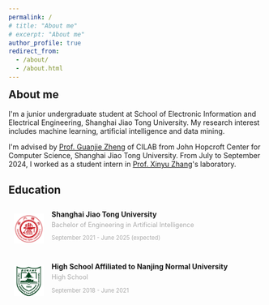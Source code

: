 ```yaml
---
permalink: /
# title: "About me"
# excerpt: "About me"
author_profile: true
redirect_from: 
  - /about/
  - /about.html
---
```


<h2 style="margin-top: 1px">About me</h2>

I'm a junior undergraduate student at School of Electronic Information and Electrical Engineering, Shanghai Jiao Tong University. My research interest includes machine learning, artificial intelligence and data mining. 

I'm advised by [Prof. Guanjie Zheng](https://jhc.sjtu.edu.cn/~gjzheng/) of CILAB from John Hopcroft Center for Computer Science, Shanghai Jiao Tong University. From July to September 2024, I worked as a student intern in [Prof. Xinyu Zhang](http://xyzhang.ucsd.edu/)'s laboratory.

<h2>Education</h2>

<div style="display: flex; align-items: center; padding: 10px; margin: 10px 0;">
    <img src="sjtu.png" alt="Education Icon" style="width: 60px; height: 60px; margin-right: 15px; object-fit: cover;">
    <div>
        <h3 style="margin: 0; font-size: 1em;">Shanghai Jiao Tong University</h3>
        <p style="margin: 5px 0; color: #aaa; font-size: 0.9em;">Bachelor of Engineering in Artificial Intelligence</p>
        <p style="color: #aaa; font-size: 0.8em;">September 2021 - June 2025 (expected)</p>
    </div>
</div>

<div style="display: flex; align-items: center; padding: 10px; margin: 10px 0;">
    <img src="nsfz.png" alt="Education Icon" style="width: 60px; height: 60px; margin-right: 15px; object-fit: cover;">
    <div>
        <h3 style="margin: 0; font-size: 1em;">High School Affiliated to Nanjing Normal University</h3>
        <p style="margin: 5px 0; color: #aaa; font-size: 0.9em;">High School</p>
        <p style="color: #aaa; font-size: 0.8em;">September 2018 - June 2021</p>
    </div>
